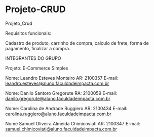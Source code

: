 # Projeto-CRUD
Projeto_Crud


Requisitos funcionais:

Cadastro de produto, carrinho de compra, calculo de frete, forma de pagamento, finalizar a compra.

INTEGRANTES DO GRUPO

Projeto: E-Commerce Simples

Nome: Leandro Esteves Monteiro AR: 2100357 E-mail: leandro.esteves@aluno.faculdadeimpacta.com.br

Nome: Danilo Santoro Gregorute RA: 2100059 E-mail: danilo.gregorute@aluno.faculdadeimpacta.com.br

Nome: Carolina de Andrade Ruggiero AR: 2100434 E-mail: carolina.ruggiero@aluno.faculdadeimpacta.com.br

Nome Samuel Oliveira Almeida Chimicoviati AR: 2100347 E-mail: samuel.chimicoviati@aluno.faculdadeimpacta.com.br

